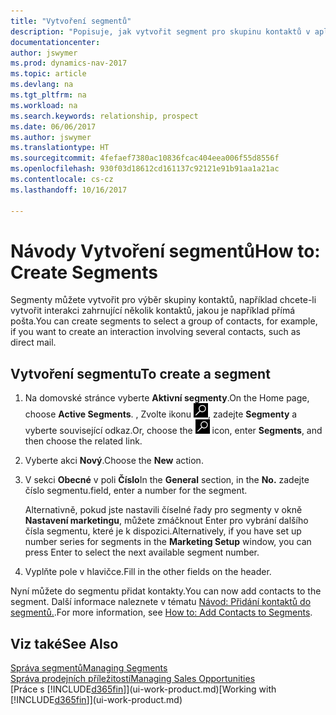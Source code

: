 ```yaml
---
title: "Vytvoření segmentů"
description: "Popisuje, jak vytvořit segment pro skupinu kontaktů v aplikaci Dynamics NAV, například za účelem cílení na několik kontaktů s přímou poštou."
documentationcenter: 
author: jswymer
ms.prod: dynamics-nav-2017
ms.topic: article
ms.devlang: na
ms.tgt_pltfrm: na
ms.workload: na
ms.search.keywords: relationship, prospect
ms.date: 06/06/2017
ms.author: jswymer
ms.translationtype: HT
ms.sourcegitcommit: 4fefaef7380ac10836fcac404eea006f55d8556f
ms.openlocfilehash: 930f03d18612cd161137c92121e91b91aa1a21ac
ms.contentlocale: cs-cz
ms.lasthandoff: 10/16/2017

---
```

# <a name="how-to-create-segments"></a><span data-ttu-id="c007d-103">Návody Vytvoření segmentů</span><span class="sxs-lookup"><span data-stu-id="c007d-103">How to: Create Segments</span></span>
<span data-ttu-id="c007d-104">Segmenty můžete vytvořit pro výběr skupiny kontaktů, například chcete-li vytvořit interakci zahrnující několik kontaktů, jakou je například přímá pošta.</span><span class="sxs-lookup"><span data-stu-id="c007d-104">You can create segments to select a group of contacts, for example, if you want to create an interaction involving several contacts, such as direct mail.</span></span>

## <a name="to-create-a-segment"></a><span data-ttu-id="c007d-105">Vytvoření segmentu</span><span class="sxs-lookup"><span data-stu-id="c007d-105">To create a segment</span></span>
1. <span data-ttu-id="c007d-106">Na domovské stránce vyberte **Aktivní segmenty**.</span><span class="sxs-lookup"><span data-stu-id="c007d-106">On the Home page, choose **Active Segments**.</span></span> <span data-ttu-id="c007d-107">, Zvolte ikonu ![Vyhledat stránku nebo sestavu](media/ui-search/search_small.png "Ikona Vyhledat stránku nebo sestavu"), zadejte **Segmenty** a vyberte související odkaz.</span><span class="sxs-lookup"><span data-stu-id="c007d-107">Or, choose the ![Search for Page or Report](media/ui-search/search_small.png "Search for Page or Report icon") icon, enter **Segments**, and then choose the related link.</span></span>
2. <span data-ttu-id="c007d-108">Vyberte akci **Nový**.</span><span class="sxs-lookup"><span data-stu-id="c007d-108">Choose the **New** action.</span></span>
3. <span data-ttu-id="c007d-109">V sekci **Obecné** v poli **Číslo**</span><span class="sxs-lookup"><span data-stu-id="c007d-109">In the **General** section, in the **No.**</span></span> <span data-ttu-id="c007d-110">zadejte číslo segmentu.</span><span class="sxs-lookup"><span data-stu-id="c007d-110">field, enter a number for the segment.</span></span>

    <span data-ttu-id="c007d-111">Alternativně, pokud jste nastavili číselné řady pro segmenty v okně **Nastavení marketingu**, můžete zmáčknout Enter pro vybrání dalšího čísla segmentu, které je k dispozici.</span><span class="sxs-lookup"><span data-stu-id="c007d-111">Alternatively, if you have set up number series for segments in the **Marketing Setup** window, you can press Enter to select the next available segment number.</span></span>
4. <span data-ttu-id="c007d-112">Vyplňte pole v hlavičce.</span><span class="sxs-lookup"><span data-stu-id="c007d-112">Fill in the other fields on the header.</span></span>

<span data-ttu-id="c007d-113">Nyní můžete do segmentu přidat kontakty.</span><span class="sxs-lookup"><span data-stu-id="c007d-113">You can now add contacts to the segment.</span></span> <span data-ttu-id="c007d-114">Další informace naleznete v tématu [Návod: Přidání kontaktů do segmentů.](marketing-add-contact-segment.md).</span><span class="sxs-lookup"><span data-stu-id="c007d-114">For more information, see [How to: Add Contacts to Segments](marketing-add-contact-segment.md).</span></span>

## <a name="see-also"></a><span data-ttu-id="c007d-115">Viz také</span><span class="sxs-lookup"><span data-stu-id="c007d-115">See Also</span></span>
[<span data-ttu-id="c007d-116">Správa segmentů</span><span class="sxs-lookup"><span data-stu-id="c007d-116">Managing Segments</span></span>](marketing-segments.md)  
[<span data-ttu-id="c007d-117">Správa prodejních příležitostí</span><span class="sxs-lookup"><span data-stu-id="c007d-117">Managing Sales Opportunities</span></span>](marketing-manage-sales-opportunities.md)  
<span data-ttu-id="c007d-118">[Práce s [!INCLUDE[d365fin](includes/d365fin_md.md)]](ui-work-product.md)</span><span class="sxs-lookup"><span data-stu-id="c007d-118">[Working with [!INCLUDE[d365fin](includes/d365fin_md.md)]](ui-work-product.md)</span></span>  

